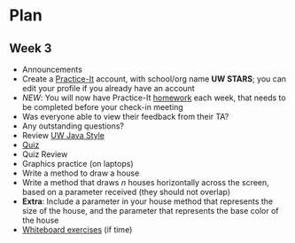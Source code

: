 # Plan
## Week 3

* Announcements
 * Create a [Practice-It](http://practiceit.cs.washington.edu/) account, with school/org name __UW STARS__; you can edit your profile if you already have an account
 * _NEW_: You will now have Practice-It [homework](homework.md) each week, that needs to be completed before your check-in meeting
* Was everyone able to view their feedback from their TA?
* Any outstanding questions?
* Review [UW Java Style](../style.md)
* [Quiz](quiz.md)
* Quiz Review
* Graphics practice (on laptops)
 * Write a method to draw a house
 * Write a method that draws _n_ houses horizontally across the screen, based on a parameter received (they should not overlap)
 * __Extra__: Include a parameter in your house method that represents the size of the house, and the parameter that represents the base color of the house
* [Whiteboard exercises](exercises.md) (if time)
